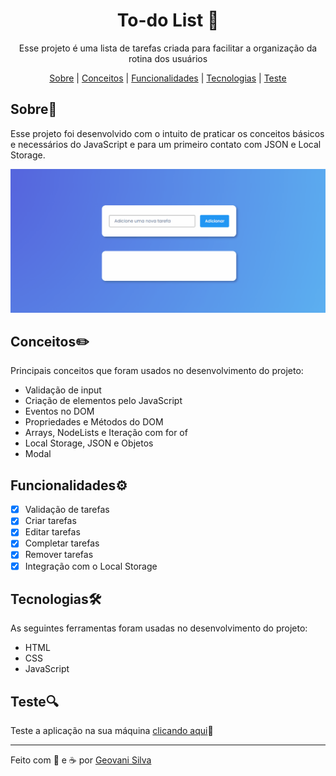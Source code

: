 <h1 align="center">To-do List 📝</h1>
<p align="center">Esse projeto é uma lista de tarefas criada para facilitar a organização da rotina dos usuários</p>
<p align="center">
    <a href="#sobre">Sobre</a> | <a href="#conceitos">Conceitos</a> | <a href="#funcionalidades">Funcionalidades</a> | <a href="#tecnologias">Tecnologias</a> | <a href="#teste">Teste</a>
</p>

<h2 id="sobre">Sobre📖</h2>
<p>Esse projeto foi desenvolvido com o intuito de praticar os conceitos básicos e necessários do JavaScript e para um primeiro contato com JSON e Local Storage.</p>
<img src="readme.gif"></img>

<h2 id="conceitos">Conceitos✏️</h2>  
<p>Principais conceitos que foram usados no desenvolvimento do projeto:</p>
<ul>
    <li>Validação de input</li>
    <li>Criação de elementos pelo JavaScript</li>
    <li>Eventos no DOM</li>
    <li>Propriedades e Métodos do DOM</li> 
    <li>Arrays, NodeLists e Iteração com for of</li>
    <li>Local Storage, JSON e Objetos</li> 
    <li>Modal</li>
</ul>

## Funcionalidades⚙️
 - [x] Validação de tarefas
 - [x] Criar tarefas
 - [x] Editar tarefas
 - [x] Completar tarefas
 - [x] Remover tarefas
 - [x] Integração com o Local Storage

<h2 id="tecnologias">Tecnologias🛠️</h2> 
<p>As seguintes ferramentas foram usadas no desenvolvimento do projeto:</p>
<ul>
    <li>HTML</li>
    <li>CSS</li>
    <li>JavaScript</li>
</ul>

<h2 id="teste">Teste🔍</h2>
<p>Teste a aplicação na sua máquina <a href="https://to-do-list-app-js.netlify.app" target="_blank">clicando aqui</a>🚀</p>
<hr>
Feito com 💙 e ☕ por <a href="https://www.linkedin.com/in/geovani-silva-21298921b/" target="_blank">Geovani Silva</a> 
